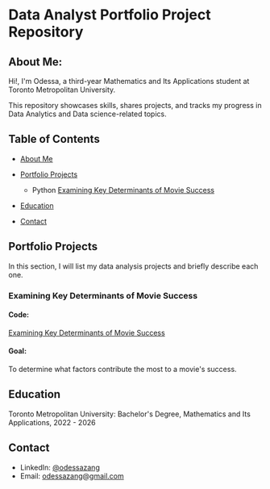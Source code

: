 # Data Analyst Portfolio Project Repository
## About Me:
Hi!, I'm Odessa, a third-year Mathematics and Its Applications student at Toronto Metropolitan University.

This repository showcases skills, shares projects, and tracks my progress in Data Analytics and Data science-related topics.

## Table of Contents
- [About Me](https://github.com/OdessaZ/PortfolioProjects/tree/main?tab=readme-ov-file#about-me)

- [Portfolio Projects](https://github.com/OdessaZ/PortfolioProjects?tab=readme-ov-file#portfolio-projects)

  - Python
      [Examining Key Determinants of Movie Success](https://github.com/OdessaZ/PortfolioProjects?tab=readme-ov-file#examining-key-determinants-of-movie-success)

- [Education](https://github.com/OdessaZ/PortfolioProjects?tab=readme-ov-file#education)

- [Contact](https://github.com/OdessaZ/PortfolioProjects?tab=readme-ov-file#contacts)

## Portfolio Projects
In this section, I will list my data analysis projects and briefly describe each one.

### Examining Key Determinants of Movie Success

#### Code: 
[Examining Key Determinants of Movie Success](https://github.com/OdessaZ/PortfolioProjects/blob/main/Python%20Movie%20Correlation.ipynb)

#### Goal: 
To determine what factors contribute the most to a movie's success.

## Education
Toronto Metropolitan University: Bachelor's Degree, Mathematics and Its Applications, 2022 - 2026

## Contact
- LinkedIn: [@odessazang](https://www.linkedin.com/in/odessa-zang/)
- Email: [odessazang@gmail.com](mailto:odessazang@gmail.com)

